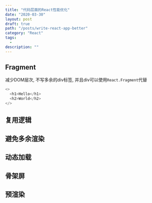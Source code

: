 ```yaml
---
title: "代码层面的React性能优化"
date: "2020-03-30"
layout: post
draft: true
path: "/posts/write-react-app-better"
category: "React"
tags:
  - 
description: ""
---
```


## Fragment

减少DOM层次, 不写多余的div标签, 并且div可以使用`React.Fragment`代替

```javascript
<>
  <h1>Hello</h1>
  <h2>World</h2>
</>
```

## 复用逻辑

## 避免多余渲染

## 动态加载

## 骨架屏

## 预渲染


